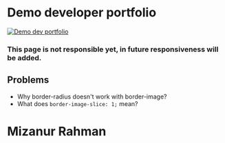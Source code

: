 # Demo developer portfolio


<a href="https://mizanmahi.github.io/demo-developer-portfolio/"><img src="https://i.ibb.co/nQ1dWFw/Screenshot-2021-07-04-185329.png" alt="Demo dev portfolio" border="0"></a>

### This page is not responsible yet, in future responsiveness will be added.

## Problems

- Why border-radius doesn't work with border-image?
- What does `border-image-slice: 1;` mean?


# Mizanur Rahman